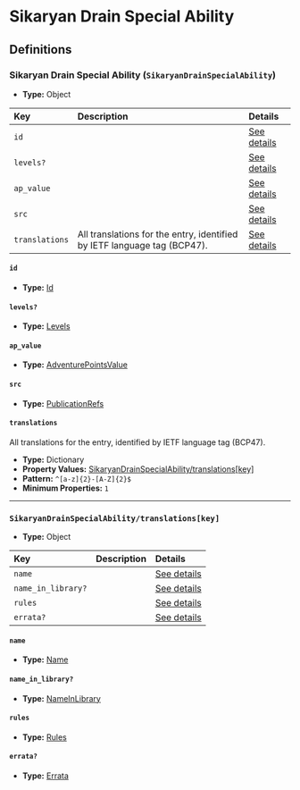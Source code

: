 # Sikaryan Drain Special Ability

## Definitions

### <a name="SikaryanDrainSpecialAbility"></a> Sikaryan Drain Special Ability (`SikaryanDrainSpecialAbility`)

- **Type:** Object

Key | Description | Details
:-- | :-- | :--
`id` |  | <a href="#SikaryanDrainSpecialAbility/id">See details</a>
`levels?` |  | <a href="#SikaryanDrainSpecialAbility/levels">See details</a>
`ap_value` |  | <a href="#SikaryanDrainSpecialAbility/ap_value">See details</a>
`src` |  | <a href="#SikaryanDrainSpecialAbility/src">See details</a>
`translations` | All translations for the entry, identified by IETF language tag (BCP47). | <a href="#SikaryanDrainSpecialAbility/translations">See details</a>

#### <a name="SikaryanDrainSpecialAbility/id"></a> `id`

- **Type:** <a href="../_Activatable.md#Id">Id</a>

#### <a name="SikaryanDrainSpecialAbility/levels"></a> `levels?`

- **Type:** <a href="../_Activatable.md#Levels">Levels</a>

#### <a name="SikaryanDrainSpecialAbility/ap_value"></a> `ap_value`

- **Type:** <a href="../_Activatable.md#AdventurePointsValue">AdventurePointsValue</a>

#### <a name="SikaryanDrainSpecialAbility/src"></a> `src`

- **Type:** <a href="../source/_PublicationRef.md#PublicationRefs">PublicationRefs</a>

#### <a name="SikaryanDrainSpecialAbility/translations"></a> `translations`

All translations for the entry, identified by IETF language tag (BCP47).

- **Type:** Dictionary
- **Property Values:** <a href="#SikaryanDrainSpecialAbility/translations[key]">SikaryanDrainSpecialAbility/translations[key]</a>
- **Pattern:** `^[a-z]{2}-[A-Z]{2}$`
- **Minimum Properties:** `1`

---

### <a name="SikaryanDrainSpecialAbility/translations[key]"></a> `SikaryanDrainSpecialAbility/translations[key]`

- **Type:** Object

Key | Description | Details
:-- | :-- | :--
`name` |  | <a href="#SikaryanDrainSpecialAbility/translations[key]/name">See details</a>
`name_in_library?` |  | <a href="#SikaryanDrainSpecialAbility/translations[key]/name_in_library">See details</a>
`rules` |  | <a href="#SikaryanDrainSpecialAbility/translations[key]/rules">See details</a>
`errata?` |  | <a href="#SikaryanDrainSpecialAbility/translations[key]/errata">See details</a>

#### <a name="SikaryanDrainSpecialAbility/translations[key]/name"></a> `name`

- **Type:** <a href="../_Activatable.md#Name">Name</a>

#### <a name="SikaryanDrainSpecialAbility/translations[key]/name_in_library"></a> `name_in_library?`

- **Type:** <a href="../_Activatable.md#NameInLibrary">NameInLibrary</a>

#### <a name="SikaryanDrainSpecialAbility/translations[key]/rules"></a> `rules`

- **Type:** <a href="../_Activatable.md#Rules">Rules</a>

#### <a name="SikaryanDrainSpecialAbility/translations[key]/errata"></a> `errata?`

- **Type:** <a href="../source/_Erratum.md#Errata">Errata</a>
